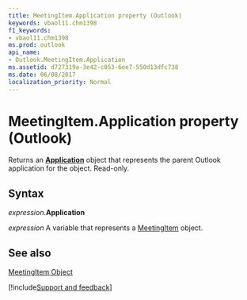 ```yaml
---
title: MeetingItem.Application property (Outlook)
keywords: vbaol11.chm1398
f1_keywords:
- vbaol11.chm1398
ms.prod: outlook
api_name:
- Outlook.MeetingItem.Application
ms.assetid: d727319a-3e42-c053-6ee7-550d13dfc738
ms.date: 06/08/2017
localization_priority: Normal
---
```



# MeetingItem.Application property (Outlook)

Returns an  **[Application](Outlook.Application.md)** object that represents the parent Outlook application for the object. Read-only.


## Syntax

_expression_.**Application**

_expression_ A variable that represents a [MeetingItem](Outlook.MeetingItem.md) object.


## See also


[MeetingItem Object](Outlook.MeetingItem.md)

[!include[Support and feedback](~/includes/feedback-boilerplate.md)]